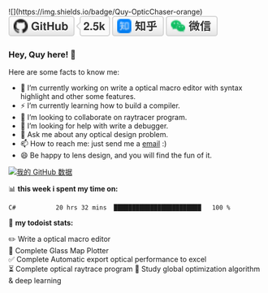 <p align="left">
    ![](https://img.shields.io/badge/Quy-OpticChaser-orange)
	<a href="https://github.com/uamhforever"><img src="imgs/github.svg" alt="GitHub"></a>
	<a href="https://www.zhihu.com/people/qu-yong-95"><img src="imgs/zhihu.svg" alt="知乎"></a>
	<a href="https://raw.githubusercontent.com/terrytangyuan/terrytangyuan/master/imgs/wechat-qr-code.jpg"><img src="imgs/wechat.svg" alt="微信"></a>
</p>

### Hey, Quy here! 👋   

Here are some facts to know me:

- 🔭 I’m currently working on write a optical macro editor with syntax highlight and other some features.
- ⚡ I’m currently learning how to build a compiler.
- 👯 I’m looking to collaborate on raytracer program.
- 🤔 I’m looking for help with write a debugger.
- 💬 Ask me about any optical design problem.
- 📫 How to reach me: just send me a [email](mailto:570744756@qq.com) :)
- 😄 Be happy to lens design, and you will find the fun of it.


[![我的 GitHub 数据](https://github-readme-stats.vercel.app/api?username=uamhforever)]()

📊 **this week i spent my time on:**
<!--START_SECTION:waka-->
```text
C#           20 hrs 32 mins  ████████████████████████   100 % 
```
<!--END_SECTION:waka-->


🚧 **my todoist stats:**
<!-- TODO-IST:START -->
✏️  Write a optical macro editor          
🌸  Complete Glass Map Plotter           
✅  Complete Automatic export optical performance to excel          
⏳   Complete optical raytrace program
👊  Study global optimization algorithm & deep learning
<!-- TODO-IST:END -->

